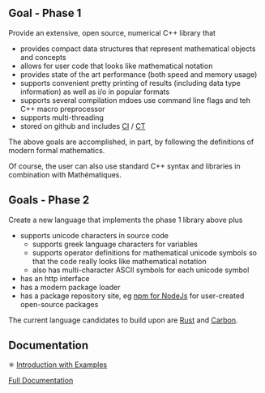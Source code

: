 
## Goal - Phase 1

Provide an extensive, open source, numerical C++ library that 
* provides compact data structures that represent mathematical objects and concepts
* allows for user code that looks like mathematical notation 
* provides state of the art performance (both speed and memory usage)
* supports convenient pretty printing of results (including data type information) as well as i/o in popular formats
* supports several compilation mdoes use command line flags and teh C++ macro preprocessor
* supports multi-threading
* stored on github and includes [CI](https://en.wikipedia.org/wiki/Continuous_integration) / [CT](https://en.wikipedia.org/wiki/Continuous_testing)

The above goals are accomplished, in part, by following the definitions of modern formal mathematics.

Of course, the user can also use standard C++ syntax and libraries in combination with Mathématiques.

## Goals - Phase 2

Create a new language that implements the phase 1 library above plus
* supports unicode characters in source code 
  + supports greek language characters for variables
  + supports operator definitions for mathematical unicode symbols so that the code really looks like mathematical notation
  + also has multi-character ASCII symbols for each unicode symbol
* has an http interface
* has a modern package loader
* has a package repository site, eg [npm for NodeJs](https://www.npmjs.com/) for user-created open-source packages

The current language candidates to build upon are [Rust](https://en.wikipedia.org/wiki/Rust_(programming_language)) and [Carbon](https://en.wikipedia.org/wiki/Carbon_(programming_language)).

## Documentation

✳ [Introduction with Examples](doc/intro/README.md)

[Full Documentation](doc/README.md)



